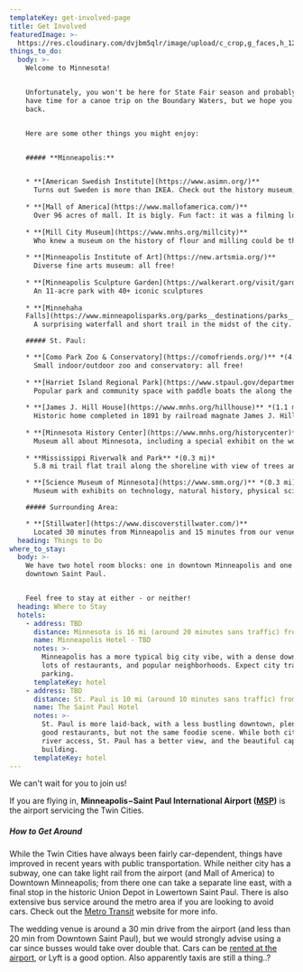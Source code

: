 ```yaml
---
templateKey: get-involved-page
title: Get Involved
featuredImage: >-
  https://res.cloudinary.com/dvjbm5qlr/image/upload/c_crop,g_faces,h_1200,w_3264/c_scale,w_1000/v1581202921/get_involved/header-getinvolved_db2vkw.jpg
things_to_do:
  body: >-
    Welcome to Minnesota!


    Unfortunately, you won't be here for State Fair season and probably won't
    have time for a canoe trip on the Boundary Waters, but we hope you'll come
    back.


    Here are some other things you might enjoy:


    ##### **Minneapolis:**


    * **[American Swedish Institute](https://www.asimn.org/)**  
      Turns out Sweden is more than IKEA. Check out the history museum, culture center, and mansion.
    
    * **[Mall of America](https://www.mallofamerica.com/)**  
      Over 96 acres of mall. It is bigly. Fun fact: it was a filming location for both *D2: The Mighty Ducks* and the holiday classic, *Jingle All the Way*.
    
    * **[Mill City Museum](https://www.mnhs.org/millcity)**  
      Who knew a museum on the history of flour and milling could be this stunning?
    
    * **[Minneapolis Institute of Art](https://new.artsmia.org/)**  
      Diverse fine arts museum: all free!
    
    * **[Minneapolis Sculpture Garden](https://walkerart.org/visit/garden)**  
      An 11-acre park with 40+ iconic sculptures
    
    * **[Minnehaha
    Falls](https://www.minneapolisparks.org/parks__destinations/parks__lakes/minnehaha_regional_park/)**  
      A surprising waterfall and short trail in the midst of the city.

    ##### St. Paul:

    * **[Como Park Zoo & Conservatory](https://comofriends.org/)** *(4.8 mi)*  
      Small indoor/outdoor zoo and conservatory: all free!
    
    * **[Harriet Island Regional Park](https://www.stpaul.gov/departments/parks-recreation/harriet-island-regional-park)** *(1 mi)*  
      Popular park and community space with paddle boats the along the Mississippi River
    
    * **[James J. Hill House](https://www.mnhs.org/hillhouse)** *(1.1 mi)*  
      Historic home completed in 1891 by railroad magnate James J. Hill offering daily tours
    
    * **[Minnesota History Center](https://www.mnhs.org/historycenter)** *(0.9 mi)*  
      Museum all about Minnesota, including a special exhibit on the women before and after the passage of the 19th Amendment.
    
    * **Mississippi Riverwalk and Park** *(0.3 mi)*  
      5.8 mi trail flat trail along the shoreline with view of trees and wildlife.

    * **[Science Museum of Minnesota](https://www.smm.org/)** *(0.3 mi)*
      Museum with exhibits on technology, natural history, physical science, and mathematics

    ##### Surrounding Area:

    * **[Stillwater](https://www.discoverstillwater.com/)**  
      Located 30 minutes from Minneapolis and 15 minutes from our venue, Stillwater is a charming town and popular tourist destination on the bank of the St. Croix River.  There are walking paths, antique stores, boat rentals, tours, and sightseeing. The setting for *Grumpy Old Men* and *Beautiful Girls*, Stillwater is also known for its lift bridge and the enormous ice cream scoops at [Nelson's](https://www.nelsonsicecream.biz/).
  heading: Things to Do
where_to_stay:
  body: >-
    We have two hotel room blocks: one in downtown Minneapolis and one in
    downtown Saint Paul.


    Feel free to stay at either - or neither!
  heading: Where to Stay
  hotels:
    - address: TBD
      distance: Minnesota is 16 mi (around 20 minutes sans traffic) from our venue.
      name: Minneapolis Hotel - TBD
      notes: >-
        Minneapolis has a more typical big city vibe, with a dense downtown,
        lots of restaurants, and popular neighborhoods. Expect city traffic and
        parking.
      templateKey: hotel
    - address: TBD
      distance: St. Paul is 10 mi (around 10 minutes sans traffic) from our venue.
      name: The Saint Paul Hotel
      notes: >-
        St. Paul is more laid-back, with a less bustling downtown, plenty of
        good restaurants, but not the same foodie scene. While both cities have
        river access, St. Paul has a better view, and the beautiful capitol
        building.
      templateKey: hotel
---
```

We can't wait for you to join us!

If you are flying in, **Minneapolis−Saint Paul International Airport ([MSP](https://www.mspairport.com/))** is the airport servicing the Twin Cities.

##### How to Get Around
While the Twin Cities have always been fairly car-dependent, things have improved in recent years with public transportation. While neither city has a subway, one can take light rail from the airport (and Mall of America) to Downtown Minneapolis; from there one can take a separate line east, with a final stop in the historic Union Depot in Lowertown Saint Paul. There is also extensive bus service around the metro area if you are looking to avoid cars. Check out the [Metro Transit](https://www.metrotransit.org/trip-planner) website for more info.

The wedding venue is around a 30 min drive from the airport (and less than 20 min from Downtown Saint Paul), but we would strongly advise using a car since busses would take over double that. Cars can be [rented at the airport](https://www.mspairport.com/directions/ground-transportation/car-rentals), or Lyft is a good option. Also apparently taxis are still a thing..?